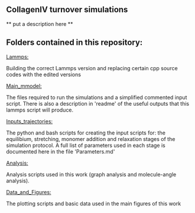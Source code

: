 ## CollagenIV turnover simulations

** put a description here **


## Folders contained in this repository:

<ins>Lammps:</ins>

Building the correct Lammps version and replacing certain cpp source codes with the edited versions

<ins>Main_mmodel:</ins>

The files required to run the simulations and a simplified commented input script. There is also a description in 'readme' of the useful outputs that this lammps script will produce.

<ins>Inputs_trajectories:</ins>

The python and bash scripts for creating the input scripts for: the equilibium, stretching, monomer addition and relaxation stages of the simulation protocol.
A full list of parameters used in each stage is documented here in the file 'Parameters.md'

<ins>Analysis:</ins>

Analysis scripts used in this work (graph analysis and molecule-angle analysis).

<ins>Data_and_Figures:</ins>

The plotting scripts and basic data used in the main figures of this work

